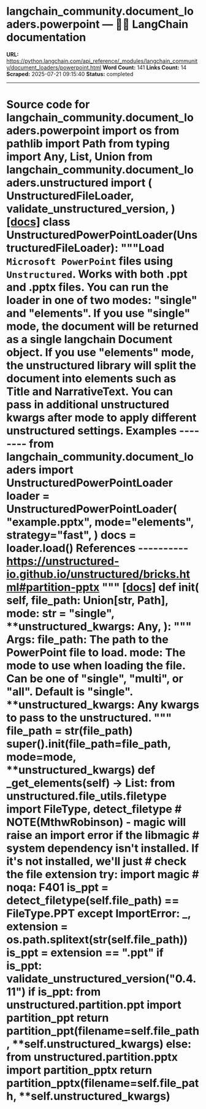 # langchain_community.document_loaders.powerpoint — 🦜🔗 LangChain  documentation

**URL:** https://python.langchain.com/api_reference/_modules/langchain_community/document_loaders/powerpoint.html
**Word Count:** 141
**Links Count:** 14
**Scraped:** 2025-07-21 09:15:40
**Status:** completed

---

# Source code for langchain\_community.document\_loaders.powerpoint               import os     from pathlib import Path     from typing import Any, List, Union          from langchain_community.document_loaders.unstructured import (         UnstructuredFileLoader,         validate_unstructured_version,     )                              [[docs]](https://python.langchain.com/api_reference/community/document_loaders/langchain_community.document_loaders.powerpoint.UnstructuredPowerPointLoader.html#langchain_community.document_loaders.powerpoint.UnstructuredPowerPointLoader)     class UnstructuredPowerPointLoader(UnstructuredFileLoader):         """Load `Microsoft PowerPoint` files using `Unstructured`.              Works with both .ppt and .pptx files.         You can run the loader in one of two modes: "single" and "elements".         If you use "single" mode, the document will be returned as a single         langchain Document object. If you use "elements" mode, the unstructured         library will split the document into elements such as Title and NarrativeText.         You can pass in additional unstructured kwargs after mode to apply         different unstructured settings.              Examples         --------         from langchain_community.document_loaders import UnstructuredPowerPointLoader              loader = UnstructuredPowerPointLoader(             "example.pptx", mode="elements", strategy="fast",         )         docs = loader.load()              References         ----------         https://unstructured-io.github.io/unstructured/bricks.html#partition-pptx         """                         [[docs]](https://python.langchain.com/api_reference/community/document_loaders/langchain_community.document_loaders.powerpoint.UnstructuredPowerPointLoader.html#langchain_community.document_loaders.powerpoint.UnstructuredPowerPointLoader.__init__)         def __init__(             self,             file_path: Union[str, Path],             mode: str = "single",             **unstructured_kwargs: Any,         ):             """                  Args:                 file_path: The path to the PowerPoint file to load.                 mode: The mode to use when loading the file. Can be one of "single",                     "multi", or "all". Default is "single".                 **unstructured_kwargs: Any kwargs to pass to the unstructured.             """             file_path = str(file_path)             super().__init__(file_path=file_path, mode=mode, **unstructured_kwargs)                             def _get_elements(self) -> List:             from unstructured.file_utils.filetype import FileType, detect_filetype                  # NOTE(MthwRobinson) - magic will raise an import error if the libmagic             # system dependency isn't installed. If it's not installed, we'll just             # check the file extension             try:                 import magic  # noqa: F401                      is_ppt = detect_filetype(self.file_path) == FileType.PPT             except ImportError:                 _, extension = os.path.splitext(str(self.file_path))                 is_ppt = extension == ".ppt"                  if is_ppt:                 validate_unstructured_version("0.4.11")                  if is_ppt:                 from unstructured.partition.ppt import partition_ppt                      return partition_ppt(filename=self.file_path, **self.unstructured_kwargs)             else:                 from unstructured.partition.pptx import partition_pptx                      return partition_pptx(filename=self.file_path, **self.unstructured_kwargs)